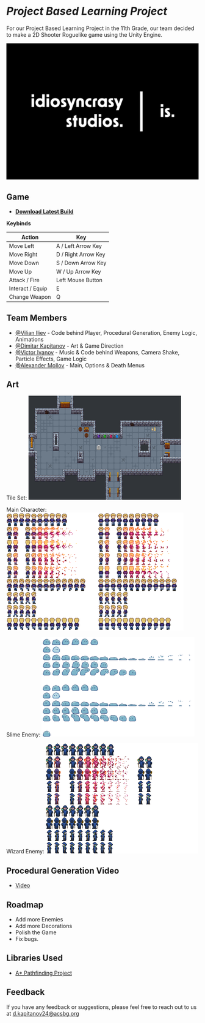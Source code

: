 
# *Project Based Learning Project* 

For our Project Based Learning Project in the 11th Grade, our team decided to make a 2D Shooter Roguelike game using the Unity Engine.


![Logo](https://github.com/Vili2103/PBL-CODE/blob/main/coding%20studio%20logo/game%20studio%20logo-02.jpg?raw=true)

## Game 
- [**Download Latest Build**]()

**Keybinds**


| Action           	| Key                 	|
|------------------	|---------------------	|
| Move Left        	| A / Left Arrow Key  	|
| Move Right       	| D / Right Arrow Key 	|
| Move Down        	| S / Down Arrow Key  	|
| Move Up          	| W / Up Arrow Key    	|
| Attack / Fire    	| Left Mouse Button   	|
| Interact / Equip 	| E                   	|
| Change Weapon    	| Q                   	|

## Team Members

- [@Vilian Iliev](https://github.com/Vili2103) - Code behind Player, Procedural Generation, Enemy Logic, Animations
- [@Dimitar Kapitanov](https://github.com/dmtr-k) - Art & Game Direction
- [@Victor Ivanov](https://github.com/Vic2rious) - Music & Code behind Weapons, Camera Shake, Particle Effects, Game Logic
- [@Alexander Mollov](https://github.com/AMllV96) - Main, Options & Death Menus


## Art
Tile Set: 
![Tileset](https://github.com/Vili2103/PBL-CODE/blob/main/Art/Tile%20Maps/pbl%20game%20design%20v2.png?raw=true)

Main Character: 
![MainCharacter](https://github.com/Vili2103/PBL-CODE/blob/main/Art/Sprite%20Sheets/Main%20Character/player.png?raw=true)

Slime Enemy: 
![Slime](https://github.com/Vili2103/PBL-CODE/blob/main/Art/Sprite%20Sheets/Enemies/slime.png?raw=true)

Wizard Enemy: 
![Wizard](https://github.com/Vili2103/PBL-CODE/blob/main/Art/Sprite%20Sheets/Enemies/wizard.png?raw=true)

## Procedural Generation Video
- [Video](https://drive.google.com/file/d/1XmYndzzT0jhUAmfwa305j-pNT1r13mS9/view?usp=sharing)
## Roadmap

- Add more Enemies
- Add more Decorations
- Polish the Game 
- Fix bugs.


## Libraries Used

 - [A* Pathfinding Project](https://arongranberg.com/astar/)

## Feedback

If you have any feedback or suggestions, please feel free to reach out to us at d.kapitanov24@acsbg.org

